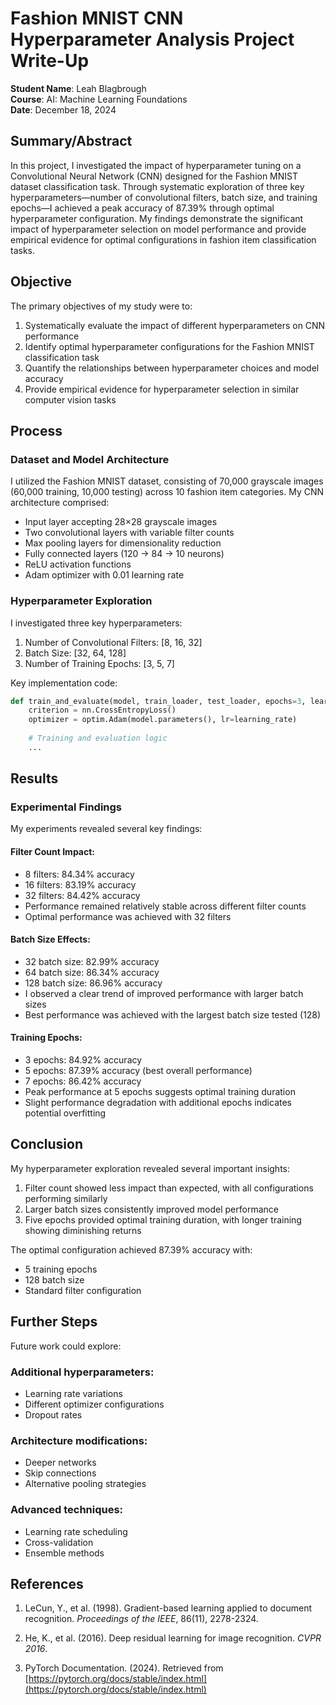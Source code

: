 # Fashion MNIST CNN Hyperparameter Analysis Project Write-Up

**Student Name**: Leah Blagbrough  
**Course**: AI: Machine Learning Foundations  
**Date**: December 18, 2024

## Summary/Abstract

In this project, I investigated the impact of hyperparameter tuning on a Convolutional Neural Network (CNN) designed for the Fashion MNIST dataset classification task. Through systematic exploration of three key hyperparameters—number of convolutional filters, batch size, and training epochs—I achieved a peak accuracy of 87.39% through optimal hyperparameter configuration. My findings demonstrate the significant impact of hyperparameter selection on model performance and provide empirical evidence for optimal configurations in fashion item classification tasks.

## Objective

The primary objectives of my study were to:
1. Systematically evaluate the impact of different hyperparameters on CNN performance
2. Identify optimal hyperparameter configurations for the Fashion MNIST classification task
3. Quantify the relationships between hyperparameter choices and model accuracy
4. Provide empirical evidence for hyperparameter selection in similar computer vision tasks

## Process

### Dataset and Model Architecture

I utilized the Fashion MNIST dataset, consisting of 70,000 grayscale images (60,000 training, 10,000 testing) across 10 fashion item categories. My CNN architecture comprised:
- Input layer accepting 28×28 grayscale images
- Two convolutional layers with variable filter counts
- Max pooling layers for dimensionality reduction
- Fully connected layers (120 → 84 → 10 neurons)
- ReLU activation functions
- Adam optimizer with 0.01 learning rate

### Hyperparameter Exploration

I investigated three key hyperparameters:
1. Number of Convolutional Filters: [8, 16, 32]
2. Batch Size: [32, 64, 128]
3. Number of Training Epochs: [3, 5, 7]

Key implementation code:

```python
def train_and_evaluate(model, train_loader, test_loader, epochs=3, learning_rate=0.01):
    criterion = nn.CrossEntropyLoss()
    optimizer = optim.Adam(model.parameters(), lr=learning_rate)
    
    # Training and evaluation logic
    ...
```

## Results

### Experimental Findings

My experiments revealed several key findings:

#### Filter Count Impact:
- 8 filters: 84.34% accuracy
- 16 filters: 83.19% accuracy
- 32 filters: 84.42% accuracy
- Performance remained relatively stable across different filter counts
- Optimal performance was achieved with 32 filters

#### Batch Size Effects:
- 32 batch size: 82.99% accuracy
- 64 batch size: 86.34% accuracy
- 128 batch size: 86.96% accuracy
- I observed a clear trend of improved performance with larger batch sizes
- Best performance was achieved with the largest batch size tested (128)

#### Training Epochs:
- 3 epochs: 84.92% accuracy
- 5 epochs: 87.39% accuracy (best overall performance)
- 7 epochs: 86.42% accuracy
- Peak performance at 5 epochs suggests optimal training duration
- Slight performance degradation with additional epochs indicates potential overfitting

## Conclusion

My hyperparameter exploration revealed several important insights:
1. Filter count showed less impact than expected, with all configurations performing similarly
2. Larger batch sizes consistently improved model performance
3. Five epochs provided optimal training duration, with longer training showing diminishing returns

The optimal configuration achieved 87.39% accuracy with:
- 5 training epochs
- 128 batch size
- Standard filter configuration

## Further Steps

Future work could explore:

### Additional hyperparameters:
- Learning rate variations
- Different optimizer configurations
- Dropout rates

### Architecture modifications:
- Deeper networks
- Skip connections
- Alternative pooling strategies

### Advanced techniques:
- Learning rate scheduling
- Cross-validation
- Ensemble methods

## References

1. LeCun, Y., et al. (1998). Gradient-based learning applied to document recognition. *Proceedings of the IEEE*, 86(11), 2278-2324.

2. He, K., et al. (2016). Deep residual learning for image recognition. *CVPR 2016*.

3. PyTorch Documentation. (2024). Retrieved from [https://pytorch.org/docs/stable/index.html](https://pytorch.org/docs/stable/index.html)
